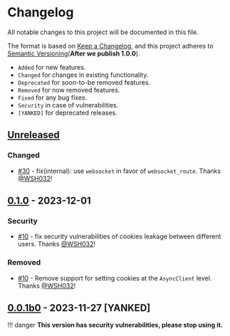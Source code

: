 <!-- The content will be also use in `docs/CHANGELOG/CHANGELOG.md` by `pymdownx.snippets` -->
<!-- Do not use any **relative link** and  **GitHub-specific syntax** ！-->
<!-- Do not rename or move the file -->

# Changelog

All notable changes to this project will be documented in this file.

The format is based on [Keep a Changelog](https://keepachangelog.com/en/1.1.0/),
and this project adheres to [Semantic Versioning](https://semver.org/spec/v2.0.0.html)(**After we publish 1.0.0**).

- `Added` for new features.
- `Changed` for changes in existing functionality.
- `Deprecated` for soon-to-be removed features.
- `Removed` for now removed features.
- `Fixed` for any bug fixes.
- `Security` in case of vulnerabilities.
- `[YANKED]` for deprecated releases.

<!-- Refer to: https://github.com/olivierlacan/keep-a-changelog/blob/main/CHANGELOG.md -->
<!-- Refer to: https://github.com/gradio-app/gradio/blob/main/CHANGELOG.md -->

## [Unreleased]

### Changed

- [#30](https://github.com/WSH032/fastapi-proxy-lib/pull/30) - fix(internal): use `websocket` in favor of `websocket_route`. Thanks [@WSH032](https://github.com/WSH032)!

## [0.1.0] - 2023-12-01

### Security

- [#10](https://github.com/WSH032/fastapi-proxy-lib/pull/10) - fix security vulnerabilities of cookies leakage between different users. Thanks [@WSH032](https://github.com/WSH032)!

### Removed

- [#10](https://github.com/WSH032/fastapi-proxy-lib/pull/10) - Remove support for setting cookies at the `AsyncClient` level. Thanks [@WSH032](https://github.com/WSH032)!

## [0.0.1b0] - 2023-11-27 [YANKED]

!!! danger
    **This version has security vulnerabilities, please stop using it.**

[unreleased]: https://github.com/WSH032/fastapi-proxy-lib/tree/HEAD
[0.1.0]: https://github.com/WSH032/fastapi-proxy-lib/releases/tag/v0.1.0
[0.0.1b0]: https://github.com/WSH032/fastapi-proxy-lib/releases/tag/v0.0.1b0
